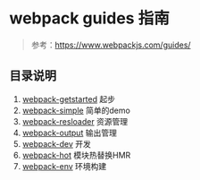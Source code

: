 # webpack guides 指南
> 参考：https://www.webpackjs.com/guides/

## 目录说明
1. [webpack-getstarted](./webpack-getstarted) 起步 
2. [webpack-simple](./webpack-simple) 简单的demo
3. [webpack-resloader](./webpack-loader) 资源管理
4. [webpack-output](./webpack-output) 输出管理
5. [webpack-dev](./webpack-dev) 开发
6. [webpack-hot](./webpack-hot) 模块热替换HMR
7. [webpack-env](./webpack-env) 环境构建